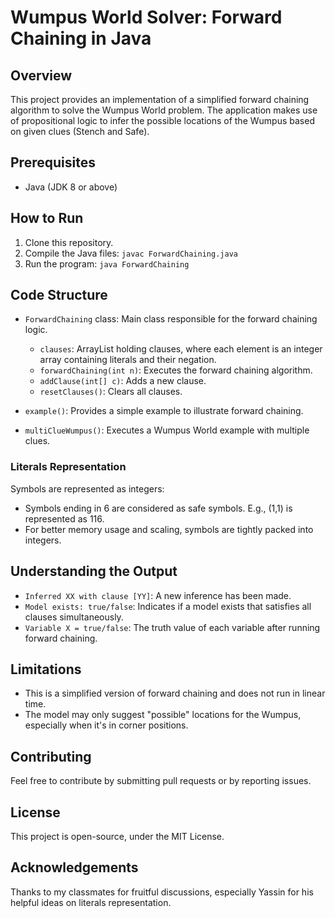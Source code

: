 # Wumpus World Solver: Forward Chaining in Java

## Overview

This project provides an implementation of a simplified forward chaining algorithm to solve the Wumpus World problem. The application makes use of propositional logic to infer the possible locations of the Wumpus based on given clues (Stench and Safe).

## Prerequisites

- Java (JDK 8 or above)

## How to Run

1. Clone this repository.
2. Compile the Java files: `javac ForwardChaining.java`
3. Run the program: `java ForwardChaining`

## Code Structure

- `ForwardChaining` class: Main class responsible for the forward chaining logic.
  - `clauses`: ArrayList holding clauses, where each element is an integer array containing literals and their negation.
  - `forwardChaining(int n)`: Executes the forward chaining algorithm.
  - `addClause(int[] c)`: Adds a new clause.
  - `resetClauses()`: Clears all clauses.

- `example()`: Provides a simple example to illustrate forward chaining.
- `multiClueWumpus()`: Executes a Wumpus World example with multiple clues.

### Literals Representation

Symbols are represented as integers:
- Symbols ending in 6 are considered as safe symbols. E.g., (1,1) is represented as 116.
- For better memory usage and scaling, symbols are tightly packed into integers.

## Understanding the Output

- `Inferred XX with clause [YY]`: A new inference has been made.
- `Model exists: true/false`: Indicates if a model exists that satisfies all clauses simultaneously.
- `Variable X = true/false`: The truth value of each variable after running forward chaining.

## Limitations

- This is a simplified version of forward chaining and does not run in linear time.
- The model may only suggest "possible" locations for the Wumpus, especially when it's in corner positions.

## Contributing

Feel free to contribute by submitting pull requests or by reporting issues.

## License

This project is open-source, under the MIT License.

## Acknowledgements

Thanks to my classmates for fruitful discussions, especially Yassin for his helpful ideas on literals representation.

